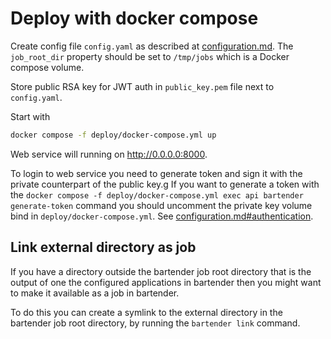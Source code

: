 # Deploy with docker compose

Create config file `config.yaml` as described at [configuration.md](configuration.md).
The `job_root_dir` property should be set to `/tmp/jobs`
which is a Docker compose volume.

Store public RSA key for JWT auth in `public_key.pem` file next to `config.yaml`.

Start with

```bash
docker compose -f deploy/docker-compose.yml up
```

Web service will running on <http://0.0.0.0:8000>.

To login to web service you need to generate token and sign it with
the private counterpart of the public key.g
If you want to generate a token with the
`docker compose -f deploy/docker-compose.yml exec api bartender generate-token` command
you should uncomment the private key volume bind in `deploy/docker-compose.yml`.
See [configuration.md#authentication](configuration.md#authentication).

## Link external directory as job

If you have a directory outside the bartender job root directory
that is the output of one the configured applications in bartender
then you might want to make it available as a job in bartender.

To do this you can create a symlink to the external directory
in the bartender job root directory,
by running the `bartender link` command.
